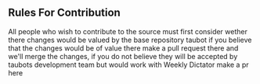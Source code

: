 ## Rules For Contribution
All people who wish to contribute to the source must first consider wether there changes would be valued by the base repository taubot if you believe that the changes would be of value there make a pull request there and we'll merge the changes, if you do not believe they will be accepted by taubots development team but would work with Weekly Dictator make a pr here
